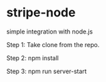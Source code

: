 # stripe-node

simple integration with node.js

Step 1: Take clone from the repo.

Step 2: npm install

Step 3: npm run server-start
